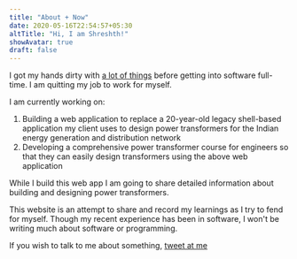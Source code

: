 ```yaml
---
title: "About + Now"
date: 2020-05-16T22:54:57+05:30
altTitle: "Hi, I am Shreshth!"
showAvatar: true
draft: false
---
```


I got my hands dirty with <a class="underline" href="https://www.linkedin.com/in/shreshthmohan/" target="_blank">a lot of things</a> before getting into software full-time. I am quitting my job to work for myself.

I am currently working on:

1. Building a web application to replace a 20-year-old legacy shell-based application my client uses to design power transformers for the Indian energy generation and distribution network
2. Developing a comprehensive power transformer course for engineers so that they can easily design transformers using the above web application

While I build this web app I am going to share detailed information about building and designing power transformers.

This website is an attempt to share and record my learnings as I try to fend for myself. Though my recent experience has been in software, I won't be writing much about software or programming.

If you wish to talk to me about something, <a class="underline" href="https://twitter.com/shreshthmohan" target="_blank">tweet at me</a>

